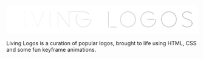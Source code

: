 <img src="https://github.com/AmruthPillai/Living-Logos/blob/main/static/logo.png?raw=true" width="512px" />

Living Logos is a curation of popular logos, brought to life using HTML, CSS and some fun keyframe animations.
